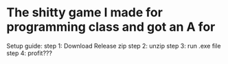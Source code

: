 # The shitty game I made for programming class and got an A for

Setup guide:
 step 1: Download Release zip
 step 2: unzip
 step 3: run .exe file
 step 4: profit???
